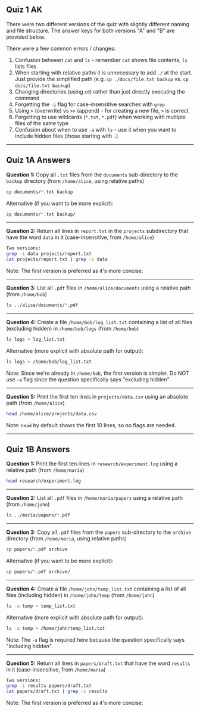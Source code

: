 ## Quiz 1 AK

There were two different versions of the quiz with slightly different naming and file structure. The answer keys for both versions "A" and "B" are provided below.

There were a few common errors / changes:

1. Confusion between `cat` and `ls` - remember `cat` shows file contents, `ls` lists files
2. When starting with relative paths it is unnecessary to add `./` at the start. Just provide the simplified path (e.g. `cp ./docs/file.txt backup` vs. `cp docs/file.txt backup`)
3. Changing directories (using `cd`) rather than just directly executing the command
4. Forgetting the `-i` flag for case-insensitive searches with `grep`
5. Using `>` (overwrite) vs `>>` (append) - for creating a new file, `>` is correct
6. Forgetting to use wildcards (`*.txt`, `*.pdf`) when working with multiple files of the same type
7. Confusion about when to use `-a` with `ls` - use it when you want to include hidden files (those starting with `.`)

---

## Quiz 1A Answers

**Question 1:** Copy all `.txt` files from the `documents` sub-directory to the `backup` directory (from `/home/alice`, using relative paths)

```bash
cp documents/*.txt backup
```

Alternative (if you want to be more explicit):
```bash
cp documents/*.txt backup/
```

---

**Question 2:** Return all lines in `report.txt` in the `projects` subdirectory that have the word `data` in it (case-insensitive, from `/home/alice`)

```bash
Two versions:
grep -i data projects/report.txt
cat projects/report.txt | grep -i data
```

Note: The first version is preferred as it's more concise.

---

**Question 3:** List all `.pdf` files in `/home/alice/documents` using a relative path (from `/home/bob`)

```bash
ls ../alice/documents/*.pdf
```

---

**Question 4:** Create a file `/home/bob/log_list.txt` containing a list of all files (excluding hidden) in `/home/bob/logs` (from `/home/bob`)

```bash
ls logs > log_list.txt
```

Alternative (more explicit with absolute path for output):
```bash
ls logs > /home/bob/log_list.txt
```

Note: Since we're already in `/home/bob`, the first version is simpler. Do NOT use `-a` flag since the question specifically says "excluding hidden".

---

**Question 5:** Print the first ten lines in `projects/data.csv` using an absolute path (from `/home/alice`)

```bash
head /home/alice/projects/data.csv
```

Note: `head` by default shows the first 10 lines, so no flags are needed.

---

## Quiz 1B Answers

**Question 1:** Print the first ten lines in `research/experiment.log` using a relative path (from `/home/maria`)

```bash
head research/experiment.log
```

---

**Question 2:** List all `.pdf` files in `/home/maria/papers` using a relative path (from `/home/john`)

```bash
ls ../maria/papers/*.pdf
```

---

**Question 3:** Copy all `.pdf` files from the `papers` sub-directory to the `archive` directory (from `/home/maria`, using relative paths)

```bash
cp papers/*.pdf archive
```

Alternative (if you want to be more explicit):
```bash
cp papers/*.pdf archive/
```

---

**Question 4:** Create a file `/home/john/temp_list.txt` containing a list of all files (including hidden) in `/home/john/temp` (from `/home/john`)

```bash
ls -a temp > temp_list.txt
```

Alternative (more explicit with absolute path for output):
```bash
ls -a temp > /home/john/temp_list.txt
```

Note: The `-a` flag is required here because the question specifically says "including hidden".

---

**Question 5:** Return all lines in `papers/draft.txt` that have the word `results` in it (case-insensitive, from `/home/maria`)

```bash
Two versions:
grep -i results papers/draft.txt
cat papers/draft.txt | grep -i results
```

Note: The first version is preferred as it's more concise.

